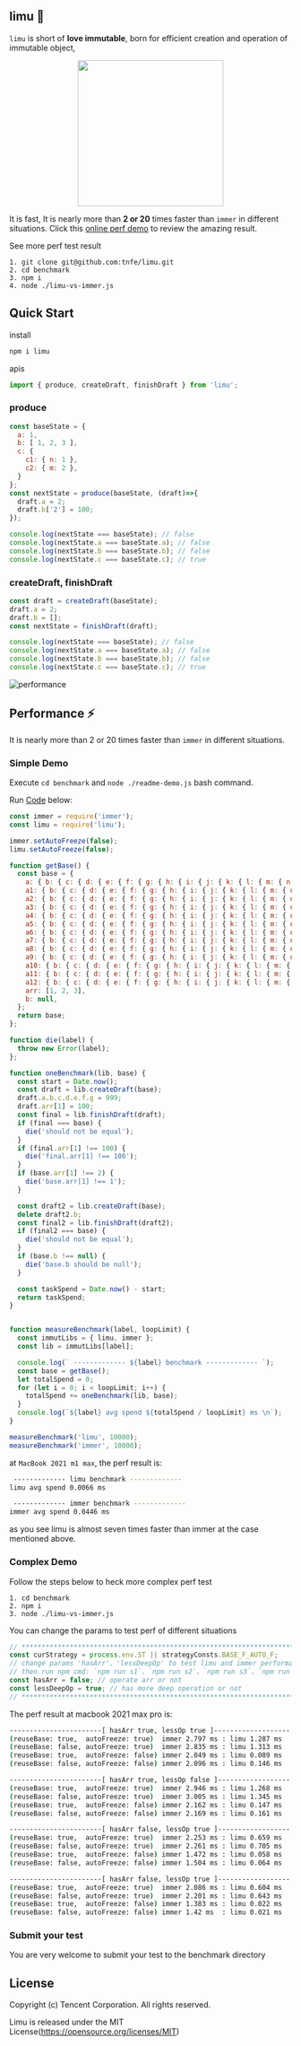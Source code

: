 ## limu 🍋
`limu` is short of **love immutable**, born for efficient creation and operation of immutable object, 


<p align="center">
  <a href="https://concentjs.github.io/concent-doc">
    <img width="260" src="https://raw.githubusercontent.com/fantasticsoul/assets/master/limu/limu.png">
  </a>
</p>

It is fast, It is nearly more than **2 or 20** times faster than `immer` in different situations.
Click this [online perf demo](https://codesandbox.io/s/limu-simple-perf-case-ycky1t?file=/src/index.js) to review the amazing result.


See more perf test result
```
1. git clone git@github.com:tnfe/limu.git
2. cd benchmark
3. npm i
4. node ./limu-vs-immer.js
```

## Quick Start
install
```bash
npm i limu
```

apis
```js
import { produce, createDraft, finishDraft } from 'limu';
```

### produce
```js
const baseState = {
  a: 1,
  b: [ 1, 2, 3 ],
  c: {
    c1: { n: 1 },
    c2: { m: 2 },
  }
};
const nextState = produce(baseState, (draft)=>{
  draft.a = 2;
  draft.b['2'] = 100;
});

console.log(nextState === baseState); // false
console.log(nextState.a === baseState.a); // false
console.log(nextState.b === baseState.b); // false
console.log(nextState.c === baseState.c); // true
```

### createDraft, finishDraft
```js
const draft = createDraft(baseState);
draft.a = 2;
draft.b = [];
const nextState = finishDraft(draft);

console.log(nextState === baseState); // false
console.log(nextState.a === baseState.a); // false
console.log(nextState.b === baseState.b); // false
console.log(nextState.c === baseState.c); // true
```

![performance](https://raw.githubusercontent.com/fantasticsoul/assets/master/limu/limu-benchmark.jpg)

## Performance ⚡️
It is nearly more than 2 or 20 times faster than `immer` in different situations.


### Simple Demo
Execute `cd benchmark` and `node ./readme-demo.js` bash command.

Run [Code](https://github.com/tnfe/limu/blob/main/benchmark/case1.js) below:
```js
const immer = require('immer');
const limu = require('limu');

immer.setAutoFreeze(false);
limu.setAutoFreeze(false);

function getBase() {
  const base = {
    a: { b: { c: { d: { e: { f: { g: { h: { i: { j: { k: { l: { m: { n: 1 } } } } } } } } } } } } },
    a1: { b: { c: { d: { e: { f: { g: { h: { i: { j: { k: { l: { m: { n: 1 } } } } } } } } } } } } },
    a2: { b: { c: { d: { e: { f: { g: { h: { i: { j: { k: { l: { m: { n: 1 } } } } } } } } } } } } },
    a3: { b: { c: { d: { e: { f: { g: { h: { i: { j: { k: { l: { m: { n: 1 } } } } } } } } } } } } },
    a4: { b: { c: { d: { e: { f: { g: { h: { i: { j: { k: { l: { m: { n: 1 } } } } } } } } } } } } },
    a5: { b: { c: { d: { e: { f: { g: { h: { i: { j: { k: { l: { m: { n: 1 } } } } } } } } } } } } },
    a6: { b: { c: { d: { e: { f: { g: { h: { i: { j: { k: { l: { m: { n: 1 } } } } } } } } } } } } },
    a7: { b: { c: { d: { e: { f: { g: { h: { i: { j: { k: { l: { m: { n: 1 } } } } } } } } } } } } },
    a8: { b: { c: { d: { e: { f: { g: { h: { i: { j: { k: { l: { m: { n: 1 } } } } } } } } } } } } },
    a9: { b: { c: { d: { e: { f: { g: { h: { i: { j: { k: { l: { m: { n: 1 } } } } } } } } } } } } },
    a10: { b: { c: { d: { e: { f: { g: { h: { i: { j: { k: { l: { m: { n: 1 } } } } } } } } } } } } },
    a11: { b: { c: { d: { e: { f: { g: { h: { i: { j: { k: { l: { m: { n: 1 } } } } } } } } } } } } },
    a12: { b: { c: { d: { e: { f: { g: { h: { i: { j: { k: { l: { m: { n: 1 } } } } } } } } } } } } },
    arr: [1, 2, 3],
    b: null,
  };
  return base;
};

function die(label) {
  throw new Error(label);
};

function oneBenchmark(lib, base) {
  const start = Date.now();
  const draft = lib.createDraft(base);
  draft.a.b.c.d.e.f.g = 999;
  draft.arr[1] = 100;
  const final = lib.finishDraft(draft);
  if (final === base) {
    die('should not be equal');
  }
  if (final.arr[1] !== 100) {
    die('final.arr[1] !== 100');
  }
  if (base.arr[1] !== 2) {
    die('base.arr[1] !== 1');
  }

  const draft2 = lib.createDraft(base);
  delete draft2.b;
  const final2 = lib.finishDraft(draft2);
  if (final2 === base) {
    die('should not be equal');
  }
  if (base.b !== null) {
    die('base.b should be null');
  }

  const taskSpend = Date.now() - start;
  return taskSpend;
}


function measureBenchmark(label, loopLimit) {
  const immutLibs = { limu, immer };
  const lib = immutLibs[label];

  console.log(` ------------- ${label} benchmark ------------- `);
  const base = getBase();
  let totalSpend = 0;
  for (let i = 0; i < loopLimit; i++) {
    totalSpend += oneBenchmark(lib, base);
  }
  console.log(`${label} avg spend ${totalSpend / loopLimit} ms \n`);
}

measureBenchmark('limu', 10000);
measureBenchmark('immer', 10000);
```

at `MacBook 2021 m1 max`, the perf result is:
```bash
 ------------- limu benchmark ------------- 
limu avg spend 0.0066 ms 

 ------------- immer benchmark ------------- 
immer avg spend 0.0446 ms 
```
as you see limu is almost seven times faster than immer at the case mentioned above.

### Complex Demo
Follow the steps below to heck more complex perf test
```
1. cd benchmark
2. npm i
3. node ./limu-vs-immer.js
```

You can change the params to test perf of different situations
```ts
// ************************************************************************
const curStrategy = process.env.ST || strategyConsts.BASE_F_AUTO_F;
// change params 'hasArr'、'lessDeepOp' to test limu and immer performance in different situations
// then run npm cmd: `npm run s1`、`npm run s2`、`npm run s3`、`npm run s4` to see perf result
const hasArr = false; // operate arr or not
const lessDeepOp = true; // has more deep operation or not
// ************************************************************************
```

The perf result at macbook 2021 max pro is:
```bash
-----------------------[ hasArr true, lessOp true ]-------------------
(reuseBase: true,  autoFreeze: true)  immer 2.797 ms : limu 1.287 ms
(reuseBase: false, autoFreeze: true)  immer 2.835 ms : limu 1.313 ms
(reuseBase: true,  autoFreeze: false) immer 2.049 ms : limu 0.089 ms
(reuseBase: false, autoFreeze: false) immer 2.096 ms : limu 0.146 ms

-----------------------[ hasArr true, lessOp false ]------------------
(reuseBase: true,  autoFreeze: true)  immer 2.946 ms : limu 1.268 ms
(reuseBase: false, autoFreeze: true)  immer 3.005 ms : limu 1.345 ms
(reuseBase: true,  autoFreeze: false) immer 2.162 ms : limu 0.147 ms
(reuseBase: false, autoFreeze: false) immer 2.169 ms : limu 0.161 ms

-----------------------[ hasArr false, lessOp true ]------------------
(reuseBase: true,  autoFreeze: true)  immer 2.253 ms : limu 0.659 ms
(reuseBase: false, autoFreeze: true)  immer 2.261 ms : limu 0.705 ms
(reuseBase: true,  autoFreeze: false) immer 1.472 ms : limu 0.058 ms
(reuseBase: false, autoFreeze: false) immer 1.504 ms : limu 0.064 ms

-----------------------[ hasArr false, lessOp true ]------------------
(reuseBase: true,  autoFreeze: true)  immer 2.086 ms : limu 0.604 ms
(reuseBase: false, autoFreeze: true)  immer 2.201 ms : limu 0.643 ms
(reuseBase: true,  autoFreeze: false) immer 1.383 ms : limu 0.022 ms
(reuseBase: false, autoFreeze: false) immer 1.42 ms  : limu 0.021 ms
```

### Submit your test
You are very welcome to submit your test to the benchmark directory


## License
Copyright (c) Tencent Corporation. All rights reserved.

Limu is released under the MIT License(https://opensource.org/licenses/MIT)
